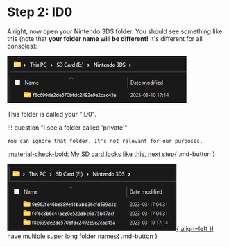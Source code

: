# Step 2: ID0

Alright, now open your Nintendo 3DS folder. You should see something like this (note that **your folder name will be different!** It's different for all consoles):

![Image](/images/dsiware/id0.png)

This folder is called your "ID0".

!!! question "I see a folder called 'private'"

	You can ignore that folder. It's not relevant for our purposes.

[:material-check-bold: My SD card looks like this, next step](/dsiware/3){ .md-button }

[![Image](/images/dsiware/multiple-id0.png){ align=left }I have multiple super long folder names](/dsiware/2a){ .md-button }